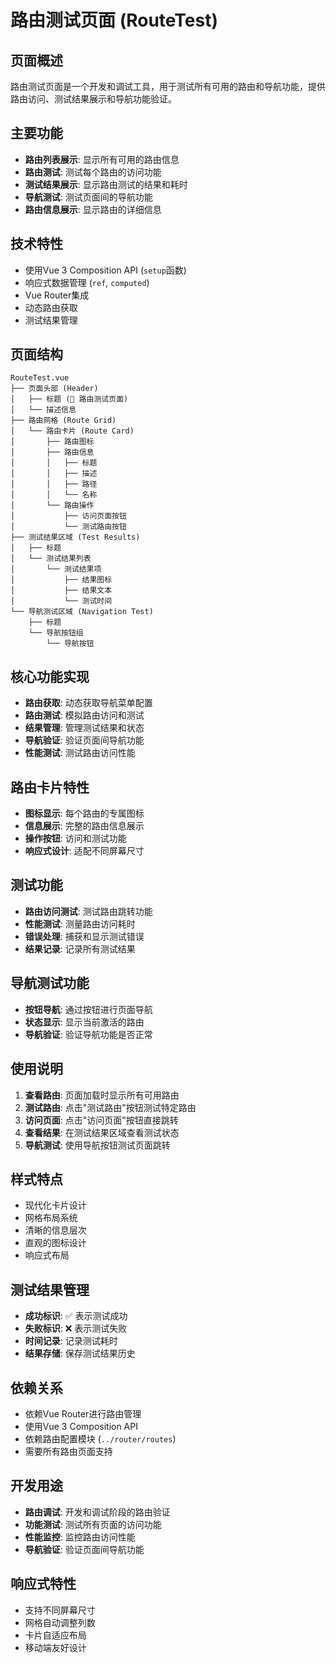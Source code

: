 # 路由测试页面 (RouteTest)

## 页面概述
路由测试页面是一个开发和调试工具，用于测试所有可用的路由和导航功能，提供路由访问、测试结果展示和导航功能验证。

## 主要功能
- **路由列表展示**: 显示所有可用的路由信息
- **路由测试**: 测试每个路由的访问功能
- **测试结果展示**: 显示路由测试的结果和耗时
- **导航测试**: 测试页面间的导航功能
- **路由信息展示**: 显示路由的详细信息

## 技术特性
- 使用Vue 3 Composition API (`setup`函数)
- 响应式数据管理 (`ref`, `computed`)
- Vue Router集成
- 动态路由获取
- 测试结果管理

## 页面结构
```
RouteTest.vue
├── 页面头部 (Header)
│   ├── 标题 (🚀 路由测试页面)
│   └── 描述信息
├── 路由网格 (Route Grid)
│   └── 路由卡片 (Route Card)
│       ├── 路由图标
│       ├── 路由信息
│       │   ├── 标题
│       │   ├── 描述
│       │   ├── 路径
│       │   └── 名称
│       └── 路由操作
│           ├── 访问页面按钮
│           └── 测试路由按钮
├── 测试结果区域 (Test Results)
│   ├── 标题
│   └── 测试结果列表
│       └── 测试结果项
│           ├── 结果图标
│           ├── 结果文本
│           └── 测试时间
└── 导航测试区域 (Navigation Test)
    ├── 标题
    └── 导航按钮组
        └── 导航按钮
```

## 核心功能实现
- **路由获取**: 动态获取导航菜单配置
- **路由测试**: 模拟路由访问和测试
- **结果管理**: 管理测试结果和状态
- **导航验证**: 验证页面间导航功能
- **性能测试**: 测试路由访问性能

## 路由卡片特性
- **图标显示**: 每个路由的专属图标
- **信息展示**: 完整的路由信息展示
- **操作按钮**: 访问和测试功能
- **响应式设计**: 适配不同屏幕尺寸

## 测试功能
- **路由访问测试**: 测试路由跳转功能
- **性能测试**: 测量路由访问耗时
- **错误处理**: 捕获和显示测试错误
- **结果记录**: 记录所有测试结果

## 导航测试功能
- **按钮导航**: 通过按钮进行页面导航
- **状态显示**: 显示当前激活的路由
- **导航验证**: 验证导航功能是否正常

## 使用说明
1. **查看路由**: 页面加载时显示所有可用路由
2. **测试路由**: 点击"测试路由"按钮测试特定路由
3. **访问页面**: 点击"访问页面"按钮直接跳转
4. **查看结果**: 在测试结果区域查看测试状态
5. **导航测试**: 使用导航按钮测试页面跳转

## 样式特点
- 现代化卡片设计
- 网格布局系统
- 清晰的信息层次
- 直观的图标设计
- 响应式布局

## 测试结果管理
- **成功标识**: ✅ 表示测试成功
- **失败标识**: ❌ 表示测试失败
- **时间记录**: 记录测试耗时
- **结果存储**: 保存测试结果历史

## 依赖关系
- 依赖Vue Router进行路由管理
- 使用Vue 3 Composition API
- 依赖路由配置模块 (`../router/routes`)
- 需要所有路由页面支持

## 开发用途
- **路由调试**: 开发和调试阶段的路由验证
- **功能测试**: 测试所有页面的访问功能
- **性能监控**: 监控路由访问性能
- **导航验证**: 验证页面间导航功能

## 响应式特性
- 支持不同屏幕尺寸
- 网格自动调整列数
- 卡片自适应布局
- 移动端友好设计
